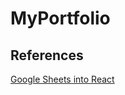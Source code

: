 # MyPortfolio

## References

[Google Sheets into React](https://computethought.blog/2019/10/16/connecting-react-to-a-google-sheet/)
